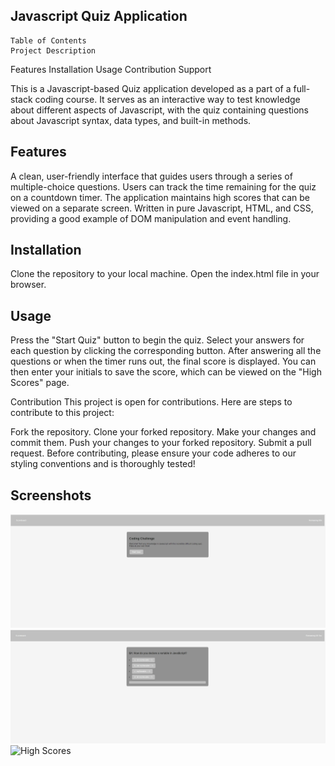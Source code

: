 ## Javascript Quiz Application
    Table of Contents
    Project Description

Features
Installation
Usage
Contribution
Support

This is a Javascript-based Quiz application developed as a part of a full-stack coding course. It serves as an interactive way to test knowledge about different aspects of Javascript, with the quiz containing questions about Javascript syntax, data types, and built-in methods.

## Features
A clean, user-friendly interface that guides users through a series of multiple-choice questions.
Users can track the time remaining for the quiz on a countdown timer.
The application maintains high scores that can be viewed on a separate screen.
Written in pure Javascript, HTML, and CSS, providing a good example of DOM manipulation and event handling.


## Installation
Clone the repository to your local machine.
Open the index.html file in your browser.

## Usage
Press the "Start Quiz" button to begin the quiz.
Select your answers for each question by clicking the corresponding button.
After answering all the questions or when the timer runs out, the final score is displayed.
You can then enter your initials to save the score, which can be viewed on the "High Scores" page.

Contribution
This project is open for contributions. Here are steps to contribute to this project:

Fork the repository.
Clone your forked repository.
Make your changes and commit them.
Push your changes to your forked repository.
Submit a pull request.
Before contributing, please ensure your code adheres to our styling conventions and is thoroughly tested!

## Screenshots
![Start Quiz](./preview_Images/01_startQuiz.png)
![Questions](./preview_Images/02_questions.png)
![High Scores](./preview_Images/03_highScores.png)